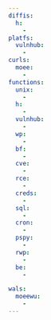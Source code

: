```yaml
---
diffis:
  h:
    -
platfs:
  vulnhub:
    -
curls:
  moee:
    -
functions:
  unix:
    -
  h:
    -
  vulnhub:
    -
  wp:
    -
  bf:
    -
  cve:
    -
  rce:
    -
  creds:
    -
  sql:
    -
  cron:
    -
  pspy:
    -
  rwp:
    -
  be:
    -

wals:
  moeewu:
    -
---
```

